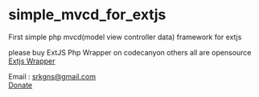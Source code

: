 # simple_mvcd_for_extjs

First simple php mvcd(model view controller data) framework for extjs

please buy ExtJS Php Wrapper on codecanyon others all are opensource<br>
<a href="https://codecanyon.net/item/extjs-easy-php-wrapper/4265716">Extjs Wrapper</a> <br>

Email : srkgns@gmail.com <br>
<a href="">Donate</a> <br>
